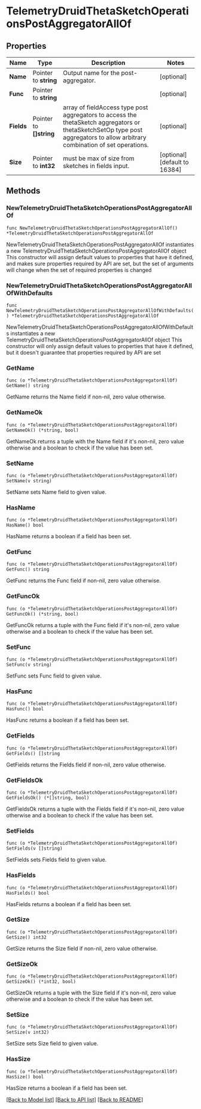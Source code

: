 # TelemetryDruidThetaSketchOperationsPostAggregatorAllOf

## Properties

Name | Type | Description | Notes
------------ | ------------- | ------------- | -------------
**Name** | Pointer to **string** | Output name for the post-aggregator. | [optional] 
**Func** | Pointer to **string** |  | [optional] 
**Fields** | Pointer to **[]string** | array of fieldAccess type post aggregators to access the thetaSketch aggregators or thetaSketchSetOp type post aggregators to allow arbitrary combination of set operations. | [optional] 
**Size** | Pointer to **int32** | must be max of size from sketches in fields input. | [optional] [default to 16384]

## Methods

### NewTelemetryDruidThetaSketchOperationsPostAggregatorAllOf

`func NewTelemetryDruidThetaSketchOperationsPostAggregatorAllOf() *TelemetryDruidThetaSketchOperationsPostAggregatorAllOf`

NewTelemetryDruidThetaSketchOperationsPostAggregatorAllOf instantiates a new TelemetryDruidThetaSketchOperationsPostAggregatorAllOf object
This constructor will assign default values to properties that have it defined,
and makes sure properties required by API are set, but the set of arguments
will change when the set of required properties is changed

### NewTelemetryDruidThetaSketchOperationsPostAggregatorAllOfWithDefaults

`func NewTelemetryDruidThetaSketchOperationsPostAggregatorAllOfWithDefaults() *TelemetryDruidThetaSketchOperationsPostAggregatorAllOf`

NewTelemetryDruidThetaSketchOperationsPostAggregatorAllOfWithDefaults instantiates a new TelemetryDruidThetaSketchOperationsPostAggregatorAllOf object
This constructor will only assign default values to properties that have it defined,
but it doesn't guarantee that properties required by API are set

### GetName

`func (o *TelemetryDruidThetaSketchOperationsPostAggregatorAllOf) GetName() string`

GetName returns the Name field if non-nil, zero value otherwise.

### GetNameOk

`func (o *TelemetryDruidThetaSketchOperationsPostAggregatorAllOf) GetNameOk() (*string, bool)`

GetNameOk returns a tuple with the Name field if it's non-nil, zero value otherwise
and a boolean to check if the value has been set.

### SetName

`func (o *TelemetryDruidThetaSketchOperationsPostAggregatorAllOf) SetName(v string)`

SetName sets Name field to given value.

### HasName

`func (o *TelemetryDruidThetaSketchOperationsPostAggregatorAllOf) HasName() bool`

HasName returns a boolean if a field has been set.

### GetFunc

`func (o *TelemetryDruidThetaSketchOperationsPostAggregatorAllOf) GetFunc() string`

GetFunc returns the Func field if non-nil, zero value otherwise.

### GetFuncOk

`func (o *TelemetryDruidThetaSketchOperationsPostAggregatorAllOf) GetFuncOk() (*string, bool)`

GetFuncOk returns a tuple with the Func field if it's non-nil, zero value otherwise
and a boolean to check if the value has been set.

### SetFunc

`func (o *TelemetryDruidThetaSketchOperationsPostAggregatorAllOf) SetFunc(v string)`

SetFunc sets Func field to given value.

### HasFunc

`func (o *TelemetryDruidThetaSketchOperationsPostAggregatorAllOf) HasFunc() bool`

HasFunc returns a boolean if a field has been set.

### GetFields

`func (o *TelemetryDruidThetaSketchOperationsPostAggregatorAllOf) GetFields() []string`

GetFields returns the Fields field if non-nil, zero value otherwise.

### GetFieldsOk

`func (o *TelemetryDruidThetaSketchOperationsPostAggregatorAllOf) GetFieldsOk() (*[]string, bool)`

GetFieldsOk returns a tuple with the Fields field if it's non-nil, zero value otherwise
and a boolean to check if the value has been set.

### SetFields

`func (o *TelemetryDruidThetaSketchOperationsPostAggregatorAllOf) SetFields(v []string)`

SetFields sets Fields field to given value.

### HasFields

`func (o *TelemetryDruidThetaSketchOperationsPostAggregatorAllOf) HasFields() bool`

HasFields returns a boolean if a field has been set.

### GetSize

`func (o *TelemetryDruidThetaSketchOperationsPostAggregatorAllOf) GetSize() int32`

GetSize returns the Size field if non-nil, zero value otherwise.

### GetSizeOk

`func (o *TelemetryDruidThetaSketchOperationsPostAggregatorAllOf) GetSizeOk() (*int32, bool)`

GetSizeOk returns a tuple with the Size field if it's non-nil, zero value otherwise
and a boolean to check if the value has been set.

### SetSize

`func (o *TelemetryDruidThetaSketchOperationsPostAggregatorAllOf) SetSize(v int32)`

SetSize sets Size field to given value.

### HasSize

`func (o *TelemetryDruidThetaSketchOperationsPostAggregatorAllOf) HasSize() bool`

HasSize returns a boolean if a field has been set.


[[Back to Model list]](../README.md#documentation-for-models) [[Back to API list]](../README.md#documentation-for-api-endpoints) [[Back to README]](../README.md)


